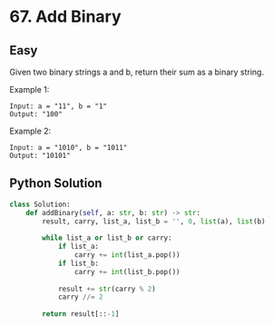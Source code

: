 # 67. Add Binary
## Easy

Given two binary strings a and b, return their sum as a binary string.

Example 1: 

```
Input: a = "11", b = "1"
Output: "100"
```

Example 2:

```
Input: a = "1010", b = "1011"
Output: "10101"
```

## Python Solution

```python
class Solution:
    def addBinary(self, a: str, b: str) -> str:
        result, carry, list_a, list_b = '', 0, list(a), list(b)
        
        while list_a or list_b or carry:
            if list_a:
                carry += int(list_a.pop())
            if list_b:
                carry += int(list_b.pop())
                
            result += str(carry % 2)
            carry //= 2
            
        return result[::-1]
```